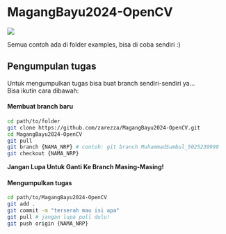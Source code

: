 # MagangBayu2024-OpenCV
![]([https://github.com/ZedArray/MagangBayu2024-OpenCV/make_it_rain.gif](https://github.com/ZedArray/MagangBayu2024-OpenCV/blob/main/make_it_rain.gif))

Semua contoh ada di folder examples, bisa di coba sendiri :)

## Pengumpulan tugas

Untuk mengumpulkan tugas bisa buat branch sendiri-sendiri ya... \
Bisa ikutin cara dibawah:

#### Membuat branch baru
```sh
cd path/to/folder
git clone https://github.com/zarezza/MagangBayu2024-OpenCV.git
cd MagangBayu2024-OpenCV
git pull
git branch {NAMA_NRP} # contoh: git branch MuhammadSumbul_5025239999
git checkout {NAMA_NRP}
```
**Jangan Lupa Untuk Ganti Ke Branch Masing-Masing!**

#### Mengumpulkan tugas
```sh
cd path/to/MagangBayu2024-OpenCV
git add .
git commit -m "terserah mau isi apa"
git pull # jangan lupa pull dulu!
git push origin {NAMA_NRP}
```

